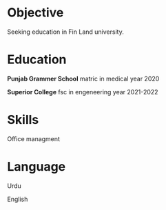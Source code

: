 # Objective
Seeking education in Fin Land university.
# Education
**Punjab Grammer School**
 matric in medical                      year 2020

 
**Superior College**
 fsc in engeneering                    year 2021-2022
# Skills
 Office managment
# Language
 Urdu

 
 English
 
